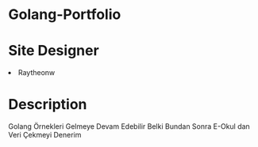 # Golang-Portfolio

# Site Designer 
<li> Raytheonw </li>

# Description
Golang Örnekleri Gelmeye Devam Edebilir Belki Bundan Sonra E-Okul dan Veri Çekmeyi Denerim 
